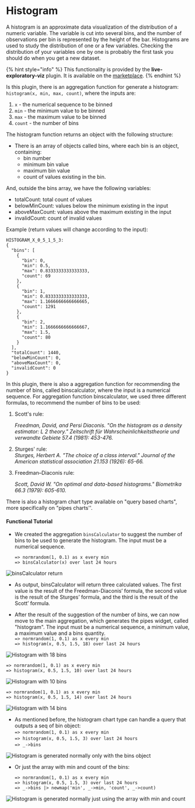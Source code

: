 # Histogram

A histogram is an approximate data visualization of the distribution of a numeric variable. The variable is cut into several bins, and the number of observations per bin is represented by the height of the bar. Histograms are used to study the distribution of one or a few variables. Checking the distribution of your variables one by one is probably the first task you should do when you get a new dataset.

{% hint style="info" %}
This functionality is provided by the **live-exploratory-viz** plugin. It is available on the [marketplace](https://marketplace.intelie.com/artifact/plugin-live-exploratory-viz/).
{% endhint %}

Is this plugin, there is an aggregation function for generate a histogram: `histogram(x, min, max, count)`, where the inputs are:

1. `x` - the numerical sequence to be binned
2. `min` - the minimum value to be binned
3. `max` - the maximum value to be binned
4. `count` - the number of bins

The histogram function returns an object with the following structure:

* There is an array of objects called bins, where each bin is an object, containing: &#x20;
  * bin number
  * minimum bin value
  * maximum bin value
  * count of values ​​existing in the bin.

And, outside the bins array, we have the following variables:

* totalCount: total count of values
* belowMinCount:  values ​​below the minimum existing in the input
* aboveMaxCount: values ​​above the maximum existing in the input
* invalidCount: count of invalid values

Example (return values will change according to the input):

```
HISTOGRAM_X_0_5_1_5_3:
{
  "bins": [
    {
      "bin": 0,
      "min": 0.5,
      "max": 0.8333333333333333,
      "count": 69
    },
    {
      "bin": 1,
      "min": 0.8333333333333333,
      "max": 1.1666666666666665,
      "count": 1291
    },
    {
      "bin": 2,
      "min": 1.1666666666666667,
      "max": 1.5,
      "count": 80
    }
  ],
  "totalCount": 1440,
  "belowMinCount": 0,
  "aboveMaxCount": 0,
  "invalidCount": 0
}
```

In this plugin, there is also a aggregation function for recommending the number of bins, called binscalculator, where the input is a numerical sequence. For aggregation function binscalculator, we used three different formulas, to recommend the number of bins to be used:

1.  Scott's rule:

    _Freedman, David, and Persi Diaconis. "On the histogram as a density estimator: L 2 theory." Zeitschrift für Wahrscheinlichkeitstheorie und verwandte Gebiete 57.4 (1981): 453-476._
2. Sturges' rule:\
   _Sturges, Herbert A. "The choice of a class interval." Journal of the American statistical association 21.153 (1926): 65-66._
3.  Freedman–Diaconis rule:

    _Scott, David W. "On optimal and data-based histograms." Biometrika 66.3 (1979): 605-610._

There is also a histogram chart type available on "query based charts", more specifically on "pipes charts''.

#### Functional Tutorial

*   We created the aggregation `binsCalculator` to suggest the number of bins to be used to generate the histogram. The input must be a numerical sequence.

    `=> normrandom(1, 0.1) as x every min` \
    `=> binsCalculator(x) over last 24 hours`

![binsCalculator return](<../../.gitbook/assets/image (23).png>)

*   As output, binsCalculator will return three calculated values. The first value is the result of the Freedman-Diaconis’ formula, the second value is the result of the Sturges’ formula, and the third is the result of the Scott’ formula.


* After the result of the suggestion of the number of bins, we can now move to the main aggregation, which generates the pipes widget, called "histogram".  The input must be a numerical sequence, a minimum value, a maximum value and a bins quantity.\
  `=> normrandom(1, 0.1) as x every min` \
  `=> histogram(x, 0.5, 1.5, 18) over last 24 hours`

![Histogram with 18 bins](<../../.gitbook/assets/image (74).png>)

`=> normrandom(1, 0.1) as x every min` \
`=> histogram(x, 0.5, 1.5, 10) over last 24 hours`

![Histogram with 10 bins](<../../.gitbook/assets/image (123).png>)

`=> normrandom(1, 0.1) as x every min` \
`=> histogram(x, 0.5, 1.5, 14) over last 24 hours`

![Histogram with 14 bins](<../../.gitbook/assets/image (7).png>)

* As mentioned before, the histogram chart type can handle a query that outputs a seq of bin object:\
  `=> normrandom(1, 0.1) as x every min` \
  `=> histogram(x, 0.5, 1.5, 3) over last 24 hours` \
  `=> _->bins`

![Histogram is generated normally only with the bins object](<../../.gitbook/assets/image (44).png>)

*   Or just the array with min and count of the bins:

    `=> normrandom(1, 0.1) as x every min`\
    `=> histogram(x, 0.5, 1.5, 3) over last 24 hours`\
    `=> _->bins |> newmap('min', _->min, 'count', _->count)`

![Histogram is generated normally just using the array with min and count](<../../.gitbook/assets/image (157).png>)
